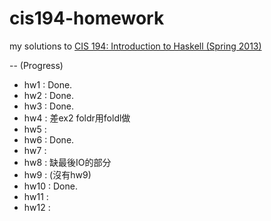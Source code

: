 # cis194-homework

my solutions to
[CIS 194: Introduction to Haskell (Spring 2013)](https://www.seas.upenn.edu/~cis194/spring13/)


--
(Progress)
* hw1  : Done.
* hw2  : Done.
* hw3  : Done.
* hw4  : 差ex2 foldr用foldl做
* hw5  : 
* hw6  : Done.
* hw7  : 
* hw8  : 缺最後IO的部分
* hw9  : (沒有hw9)
* hw10 : Done.
* hw11 : 
* hw12 : 
